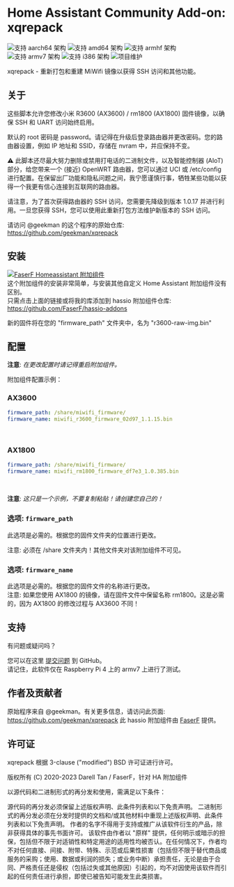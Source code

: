 # Home Assistant Community Add-on: xqrepack
![支持 aarch64 架构][aarch64-shield] ![支持 amd64 架构][amd64-shield] ![支持 armhf 架构][armhf-shield] ![支持 armv7 架构][armv7-shield] ![支持 i386 架构][i386-shield]
![项目维护][maintenance-shield]

xqrepack - 重新打包和重建 MiWifi 镜像以获得 SSH 访问和其他功能。

## 关于

这些脚本允许您修改小米 R3600 (AX3600) / rm1800 (AX1800) 固件镜像，以确保 SSH 和 UART 访问始终启用。

默认的 root 密码是 password。请记得在升级后登录路由器并更改密码。您的路由器设置，例如 IP 地址和 SSID，存储在 nvram 中，并应保持不变。

⚠ 此脚本还尽最大努力删除或禁用打电话的二进制文件，以及智能控制器 (AIoT) 部分，给您带来一个 (接近) OpenWRT 路由器，您可以通过 UCI 或 /etc/config 进行配置。在保留出厂功能和隐私问题之间，我宁愿谨慎行事，牺牲某些功能以获得一个我更有信心连接到互联网的路由器。

请注意，为了首次获得路由器的 SSH 访问，您需要先降级到版本 1.0.17 并进行利用。一旦您获得 SSH，您可以使用此重新打包方法维护新版本的 SSH 访问。<br />

请访问 @geekman 的这个程序的原始仓库: <https://github.com/geekman/xqrepack>

## 安装

[![FaserF Homeassistant 附加组件](https://my.home-assistant.io/badges/supervisor_add_addon_repository.svg)](https://my.home-assistant.io/redirect/supervisor_add_addon_repository/?repository_url=https%3A%2F%2Fgithub.com%2FFaserF%2Fhassio-addons)
<br />
这个附加组件的安装非常简单，与安装其他自定义 Home Assistant 附加组件没有区别。<br />
只需点击上面的链接或将我的库添加到 hassio 附加组件仓库: <https://github.com/FaserF/hassio-addons>

新的固件将在您的 "firmware_path" 文件夹中，名为 "r3600-raw-img.bin"

## 配置

**注意**: _在更改配置时请记得重启附加组件。_

附加组件配置示例：

### AX3600

```yaml
firmware_path: /share/miwifi_firmware/
firmware_name: miwifi_r3600_firmware_02d97_1.1.15.bin
```
<br />

### AX1800

```yaml
firmware_path: /share/miwifi_firmware/
firmware_name: miwifi_rm1800_firmware_df7e3_1.0.385.bin
```
<br />

**注意**: _这只是一个示例，不要复制粘贴！请创建您自己的！_

### 选项: `firmware_path`

此选项是必需的。根据您的固件文件夹的位置进行更改。<br />

注意: 必须在 /share 文件夹内！其他文件夹对该附加组件不可见。

### 选项: `firmware_name`

此选项是必需的。根据您的固件文件的名称进行更改。<br />
注意: 如果您使用 AX1800 的镜像，请在固件文件中保留名称 rm1800。这是必需的，因为 AX1800 的修改过程与 AX3600 不同！

## 支持

有问题或疑问吗？

您可以在这里 [提交问题][issue] 到 GitHub。<br />
请记住，此软件仅在 Raspberry Pi 4 上的 armv7 上进行了测试。

## 作者及贡献者

原始程序来自 @geekman。有关更多信息，请访问此页面: <https://github.com/geekman/xqrepack>
此 hassio 附加组件由 [FaserF] 提供。

## 许可证

xqrepack 根据 3-clause ("modified") BSD 许可证进行许可。

版权所有 (C) 2020-2023 Darell Tan / FaserF，针对 HA 附加组件

以源代码和二进制形式的再分发和使用，需满足以下条件：

源代码的再分发必须保留上述版权声明、此条件列表和以下免责声明。
二进制形式的再分发必须在分发时提供的文档和/或其他材料中重现上述版权声明、此条件列表和以下免责声明。
作者的名字不得用于支持或推广从该软件衍生的产品，除非获得具体的事先书面许可。
该软件由作者以 "原样" 提供，任何明示或暗示的担保，包括但不限于对适销性和特定用途的适用性均被否认。在任何情况下，作者均不对任何直接、间接、附带、特殊、示范或后果性损害（包括但不限于替代商品或服务的采购；使用、数据或利润的损失；或业务中断）承担责任，无论是由于合同、严格责任还是侵权（包括过失或其他原因）引起的，均不对因使用该软件而引起的任何责任进行承担，即使已被告知可能发生此类损害。

[maintenance-shield]: https://img.shields.io/maintenance/yes/2023.svg
[aarch64-shield]: https://img.shields.io/badge/aarch64-yes-green.svg
[amd64-shield]: https://img.shields.io/badge/amd64-yes-green.svg
[armhf-shield]: https://img.shields.io/badge/armhf-yes-green.svg
[armv7-shield]: https://img.shields.io/badge/armv7-yes-green.svg
[i386-shield]: https://img.shields.io/badge/i386-yes-green.svg
[FaserF]: https://github.com/FaserF/
[issue]: https://github.com/FaserF/hassio-addons/issues